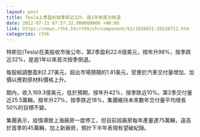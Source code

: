 ```yaml
---
layout: post
title: Tesla上季盈利按季跌近32%　逾1年來首次倒退
date: 2022-07-21 07:57:32.000000000 +08:00
link: https://news.rthk.hk/rthk/ch/component/k2/1658651-20220721.htm
categories: rthk
---
```


特斯拉(Tesla)在美股收市後公布，第2季盈利22.6億美元，按年升98%，按季跌近32%，是逾1年以來首次按季倒退。

每股經調整盈利2.27美元，超出市場預期的1.81美元，受惠於汽車交付量增加、加價以應對原材料價格上升。

期內，收入169.3億美元，低於預期，按年升42%，按季跌近10%。第2季交付量近25.5萬輛，按年升27%，按季跌近18%，集團維持未來數年交付量平均增長50%的目標不變。

集團表示，疫情導致上海廠房一度停工，但目前該廠房每年產量達75萬輛，遠高於首季的45萬輛，加上新廠房，預計下半年表現有望破紀錄。
